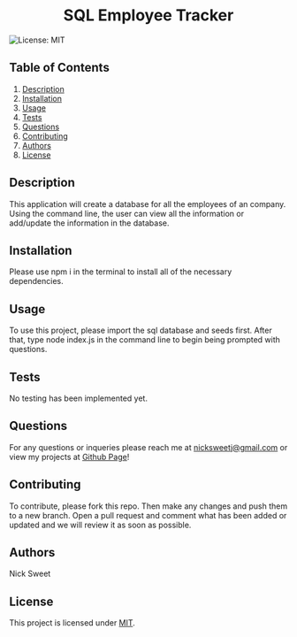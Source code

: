 
  <h1 align="center">SQL Employee Tracker </h1>
  

  ![License: MIT](https://img.shields.io/badge/License-MIT-yellow.svg)
  ## Table of Contents
  1. [Description](#description)
  2. [Installation](#installation)
  3. [Usage](#usage)
  4. [Tests](#tests)
  5. [Questions](#questions)
  6. [Contributing](#contributing)
  7. [Authors](#authors)
  8. [License](#license)
  ## Description<a name="description"></a>
  This application will create a database for all the employees of an company. Using the command line, the user can view all the information or add/update the information in the database. 

  ## Installation<a name="installation"></a>
  Please use npm i in the terminal to install all of the necessary dependencies.  

  ## Usage<a name="usage"></a> 
  To use this project, please import the sql database and seeds first. After that, type node index.js in the command line to begin being prompted with questions. 

  ## Tests<a name="tests"></a>
  No testing has been implemented yet. 

  ## Questions<a name="questions"></a>
  For any questions or inqueries please reach me at nicksweetj@gmail.com or view my projects at [Github Page](https://github.com/NickSweet1)! 

  ## Contributing<a name="contributing"></a>
  To contribute, please fork this repo. Then make any changes and push them to a new branch. Open a pull request and comment what has been added or updated and we will review it as soon as possible. 

  ## Authors<a name="authors"></a>
  Nick Sweet 

  ## License<a name="license"></a>
  This project is licensed under [MIT](https://opensource.org/licenses/MIT).
